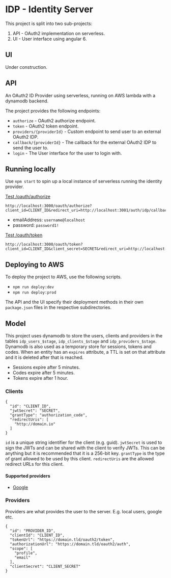 # IDP - Identity Server

This project is split into two sub-projects:

1.  API - OAuth2 implementation on serverless.
2.  UI - User interface using angular 6.

## UI

Under construction.

## API

An OAuth2 ID Provider using serverless, running on AWS lambda with a dynamodb backend.

The project provides the following endpoints:

*   `authorize` - OAuth2 authorize endpoint.
*   `token` - OAuth2 token endpoint.
*   `providers/{providerId}` - Custom endpoint to send user to an external OAuth2 IDP.
*   `callback/{providerId}` - The callback for the external OAuth2 IDP to send the user to.
*   `login` - The User interface for the user to login with.

## Running locally

Use `npm start` to spin up a local instance of serverless running the identity provider.


[Test /oauth/authorize](http://localhost:3000/oauth/authorize?client_id=CLIENT_ID&redirect_uri=http://localhost:3001/auth/idp/callback&response_type=code&state=youknowwhere)
```
http://localhost:3000/oauth/authorize?client_id=CLIENT_ID&redirect_uri=http://localhost:3001/auth/idp/callback&response_type=code&state=youknowwhere
```

* emailAddress: `username@localhost`
* password: `password1!`

[Test /oauth/token](http://localhost:3000/oauth/token?client_id=CLIENT_ID&redirect_uri=http://localhost:3001/auth/idp/callback&grant_type=authorization_code&code=8e8bb450b299b9690b13986bcd645783)
```
http://localhost:3000/oauth/token?client_id=CLIENT_ID&client_secret=SECRET&redirect_uri=http://localhost:3001/auth/idp/callback&grant_type=authorization_code&code=dac486371ae7c7ff43beb61106e3ad3e
```

## Deploying to AWS

To deploy the project to AWS, use the following scripts.

*   `npm run deploy:dev`
*   `npm run deploy:prod`

The API and the UI specify their deployment methods in their own `package.json` files in the respective subdirectories.

## Model

This project uses dynamodb to store the users, clients and providers in the tables `idp_users_$stage`, `idp_clients_$stage` and `idp_providers_$stage`. Dynamodb is also used as a temporary store for sessions, tokens and codes. When an entity has an `expires` attribute, a TTL is set on that attribute and it is deleted after that is reached.

*   Sessions expire after 5 minutes.
*   Codes expire after 5 minutes.
*   Tokens expire after 1 hour.

### Clients

```
{
  "id": "CLIENT_ID",
  "jwtSecret": "SECRET",
  "grantType": "authorization_code",
  "redirectUris": [
    "http://domain.io"
  ]
}
```

`id` is a unique string identifier for the client (e.g. guid).
`jwtSecret` is used to sign the JWTs and can be shared with the client to verify JWTs. This can be anything but it is recommended that it is a 256-bit key.
`grantType` is the type of grant allowed to be used by this client.
`redirectUris` are the allowed redirect URLs for this client.

#### Supported providers

*   [Google](https://console.developers.google.com/apis/credentials)

### Providers

Providers are what provides the user to the server. E.g. local users, google etc.

```
{
  "id": "PROVIDER_ID",
  "clientId": "CLIENT_ID",
  "tokenUrl": "https://domain.tld/oauth2/token",
  "authorizationUrl": "https://domain.tld/oauth2/auth",
  "scope": [
    "profile",
    "email"
  ],
  "clientSecret": "CLIENT_SECRET"
}
```

